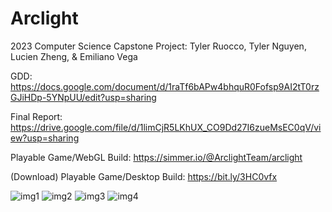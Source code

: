 # Arclight
2023 Computer Science Capstone Project: Tyler Ruocco, Tyler Nguyen, Lucien Zheng, & Emiliano Vega

GDD: https://docs.google.com/document/d/1raTf6bAPw4bhquR0Fofsp9AI2tT0rzGJiHDp-5YNpUU/edit?usp=sharing

Final Report: https://drive.google.com/file/d/1limCjR5LKhUX_CO9Dd27I6zueMsEC0qV/view?usp=sharing

Playable Game/WebGL Build: https://simmer.io/@ArclightTeam/arclight

(Download) Playable Game/Desktop Build: https://bit.ly/3HC0vfx

![img1](https://github.com/KazemoKaos/Arclight/assets/34223008/16f5ba20-4c9c-43e4-826c-7230aa4b4a69)
![img2](https://github.com/KazemoKaos/Arclight/assets/34223008/93451b24-0465-4a7b-9361-fbea1a72acfc)
![img3](https://github.com/KazemoKaos/Arclight/assets/34223008/476c9991-8d40-4edf-b109-14816e221221)
![img4](https://github.com/KazemoKaos/Arclight/assets/34223008/b7853b72-9762-4477-8733-f1cde4dd2cee)
